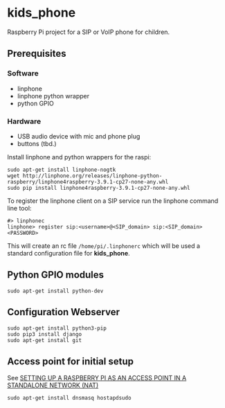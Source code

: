 # kids_phone
Raspberry Pi project for a SIP or VoIP phone for children.

## Prerequisites

### Software
- linphone
- linphone python wrapper
- python GPIO

### Hardware
- USB audio device with mic and phone plug
- buttons (tbd.)

Install linphone and python wrappers for the raspi:
```
sudo apt-get install linphone-nogtk
wget http://linphone.org/releases/linphone-python-raspberry/linphone4raspberry-3.9.1-cp27-none-any.whl
sudo pip install linphone4raspberry-3.9.1-cp27-none-any.whl
```

To register the linphone client on a SIP service run the linphone command line tool:
```
#> linphonec
linphone> register sip:<username>@<SIP_domain> sip:<SIP_domain> <PASSWORD>
```
This will create an rc file `/home/pi/.linphonerc` which will be used a standard configuration file for __kids_phone__.

## Python GPIO modules
```
sudo apt-get install python-dev
```

## Configuration Webserver
```
sudo apt-get install python3-pip
sudo pip3 install django
sudo apt-get install git
```

## Access point for initial setup

See [SETTING UP A RASPBERRY PI AS AN ACCESS POINT IN A STANDALONE NETWORK (NAT)](https://www.raspberrypi.org/documentation/configuration/wireless/access-point.md)
```
sudo apt-get install dnsmasq hostapdsudo
```

